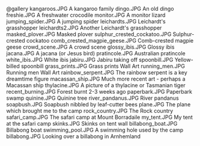 @gallery
kangaroos.JPG		A kangaroo family
dingo.JPG		An old dingo
freshie.JPG		A freshwater crocodile
monitor.JPG		A monitor lizard
jumping_spider.JPG		A jumping spider
leichardts.JPG		Leichardt's grasshopper
leichardts2.JPG		Another Leichardt's grasshopper
masked_plover.JPG		Masked plover
sulphur_crested_cockatoo.JPG		Sulphur-crested cockatoo
comb_crested_magpie_geese.JPG		Comb-crested magpie geese
crowd_scene.JPG		A crowd scene
glossy_ibis.JPG		Glossy ibis
jacana.JPG		A jacana (or Jesus bird)
pratincole.JPG		Australian pratincole
white_ibis.JPG		White ibis
jabiru.JPG		Jabiru taking off
spoonbill.JPG		Yellow-billed spoonbill
grass_prints.JPG		Grass prints Wall Art
running_men.JPG		Running men Wall Art
rainbow_serpent.JPG		The rainbow serpent is a key dreamtime figure
macassan_ship.JPG		Much more recent art - perhaps a Macassan ship
thylacine.JPG		A picture of a thylacine or Tasmanian tiger
recent_burning.JPG		Forest burnt 2-3 weeks ago
paperbark.JPG		Paperbark swamp
quinine.JPG		Quinine tree
river_pandanus.JPG		River pandanus
soapbush.JPG		Soapbush nibbled by leaf-cutter bees
plane.JPG		The plane which brought me to the camp
rock_country.JPG		The Rock country
safari_camp.JPG		The safari camp at Mount Borradaile
my_tent.JPG		My tent at the safari camp
skinks.JPG		Skinks on tent wall
billabong_boat.JPG		Billabong boat
swimming_pool.JPG		A swimming hole used by the camp
billabong.JPG		Looking over a billabong in Arnhemland
